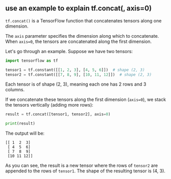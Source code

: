 ## use an example to explain tf.concat(, axis=0)

`tf.concat()` is a TensorFlow function that concatenates tensors along one dimension. 

The `axis` parameter specifies the dimension along which to concatenate. When `axis=0`, the tensors are concatenated along the first dimension. 

Let's go through an example. Suppose we have two tensors:

```python
import tensorflow as tf

tensor1 = tf.constant([[1, 2, 3], [4, 5, 6]])  # shape (2, 3)
tensor2 = tf.constant([[7, 8, 9], [10, 11, 12]])  # shape (2, 3)
```

Each tensor is of shape (2, 3), meaning each one has 2 rows and 3 columns. 

If we concatenate these tensors along the first dimension (`axis=0`), we stack the tensors vertically (adding more rows):

```python
result = tf.concat([tensor1, tensor2], axis=0)

print(result)
```

The output will be:

```
[[ 1  2  3]
 [ 4  5  6]
 [ 7  8  9]
 [10 11 12]]
```

As you can see, the result is a new tensor where the rows of `tensor2` are appended to the rows of `tensor1`. The shape of the resulting tensor is (4, 3).
